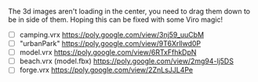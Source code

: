 The 3d images aren't loading in the center, you need to drag them down to be in side of them.
Hoping this can be fixed with some Viro magic!

- [ ] camping.vrx
      https://poly.google.com/view/3nj59_uuCbM
- [ ] "urbanPark"
      https://poly.google.com/view/9T6Xrllwd0P
- [ ] model.vrx
      https://poly.google.com/view/6RTxFfhkDpN
- [ ] beach.vrx (model.fbx)
      https://poly.google.com/view/2mg94-lj5DS
- [ ] forge.vrx
      https://poly.google.com/view/2ZnLsJJL4Pe
